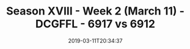 ---
title: Season XVIII - Week 2 (March 11) - DCGFFL - 6917 vs 6912
teams_score:
- team: 6917
  score: 18
- team: 6912
  score: 30
mvp: Jarod Salvestrini (Navy) ; JC Adams (Purple)
game-ball: Nick Goulette (Navy) ; Johnny Moseman (Purple)
sportsperson: Stephanie McDaniel (Navy) ; Mark Summerside (Purple)
season: 18
week: 2
date: '2019-03-11T20:34:37'
pageid: 6929-6917-vs-6912
---